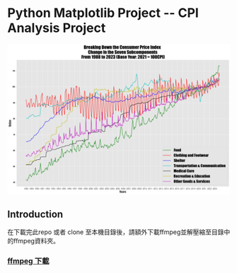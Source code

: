 # Python Matplotlib Project -- CPI Analysis Project

![Chart](https://github.com/Zachky/CPI-Analysis-Project/blob/main/Image_Library/CPI_subcomponents.png?raw=true "Chart")

## Introduction 

在下載完此repo 或者 clone 至本機目錄後，請額外下載ffmpeg並解壓縮至目錄中的ffmpeg資料夾。<br>

### [ffmpeg 下載](https://ffmpeg.org/download.html)




